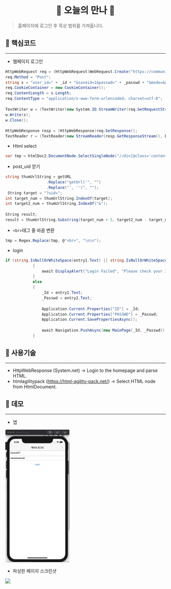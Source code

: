 <h1 align="center">📖 오늘의 만나 📖 </h1>

> 홈페이지에 로그인 후 묵상 범위를 가져옵니다. </br>

## 📌 핵심코드
---
* 웹페이지 로그인
``` csharp
HttpWebRequest req = (HttpWebRequest)WebRequest.Create("https://community.jbch.org/confirm.php");
req.Method = "Post";
string s = "user_id=" + _id + "&saveid=1&passwd=" + _passwd + "&mode=&go=yes&url=http://community.jbch.org/&LoginButton=LoginButton";
req.CookieContainer = new CookieContainer();
req.ContentLength = s.Length;
req.ContentType = "application/x-www-form-urlencoded; charset=utf-8";

TextWriter w = (TextWriter)new System.IO.StreamWriter(req.GetRequestStream());
w.Write(s);
w.Close();

HttpWebResponse resp = (HttpWebResponse)req.GetResponse();
TextReader r = (TextReader)new StreamReader(resp.GetResponseStream(), Encoding.GetEncoding("UTF-8"));
```

* Html select
``` csharp
var tmp = htmlDoc2.DocumentNode.SelectSingleNode("//div[@class='contentbox fr-view']/p").InnerHtml;
```


* post_uid 얻기
``` csharp
string thumUrlString = getURL
                  .Replace("getUrl('", "")
                  .Replace("', '')", "");
 String target = "?uid=";
int target_num = thumUrlString.IndexOf(target);
int target2_num = thumUrlString.IndexOf("&");

String result;
result = thumUrlString.Substring(target_num + 5, target2_num - target_num - 5);
```

* ```<br>```태그 줄 바꿈 변환
``` csharp
tmp = Regex.Replace(tmp, @"<br>", "\n\n");
```

* login
``` csharp
if (string.IsNullOrWhiteSpace(entry1.Text) || string.IsNullOrWhiteSpace(entry2.Text))
            {
                await DisplayAlert("Login Failed", "Please check your ID and Password.", "OK");
            }
            else
            {
                _Id = entry1.Text;
                _Passwd = entry2.Text;

                Application.Current.Properties["ID"] = _Id;
                Application.Current.Properties["PASSWD"] = _Passwd;
                Application.Current.SavePropertiesAsync();

                await Navigation.PushAsync(new MainPage(_Id, _Passwd));
            }
```

## 📌 사용기술
---
* HttpWebResponse (System.net) -> Login to the homepage and parse HTML.
* htmlagilitypack (https://html-agility-pack.net/) -> Select HTML node from HtmlDocument.

## 📌 데모
---
* 앱
<p>
<img src="https://github.com/Jinyeob/Today-Manna-Hybrid/blob/master/video.gif" width="40%"/>
</p>

* 파싱한 페이지 스크린샷
<img src="https://user-images.githubusercontent.com/37360089/92692980-ebc25880-f37f-11ea-8013-6cc41019d715.png" width="30%"/>


